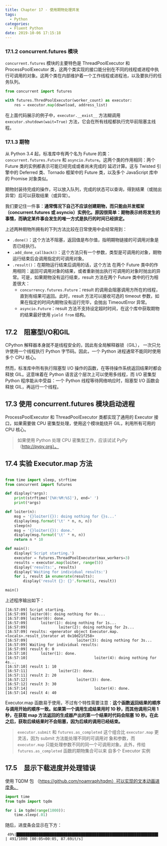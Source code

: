 ```yaml
---
title: Chapter 17 - 使用期物处理并发
tags:
  - Python
categories:
  - Fluent Python
date: 2019-10-06 17:15:18
---
```



### 17.1.2 concurrent.futures 模块

`concurrent.futures` 模块的主要特色是 ThreadPoolExecutor 和 ProcessPoolExecutor 类，这两个类实现的接口能分别在不同的线程或进程中执行可调用的对象。这两个类在内部维护着一个工作线程或进程池，以及要执行的任务队列。


```python
from concurrent import futures

with futures.ThredPoolExecutor(worker_count) as executor:
    res = executor.map(download, address_list)
```

在上面代码展示的例子中，`executor.__exist__` 方法糊调用 `executor.shutdown(wait=True)` 方法，它会在所有线程都执行完毕前阻塞主线程。

### 17.1.3 期物

从 Python 3.4 起，标准库中有两个名为 Future 的类：`concurrent.futures.Future` 和 `asyncio.Future`。这两个类的作用相同：两个 Future 类的实例都表示可能已经完成或者尚未完成的 延迟计算。这与 Twisted 引擎中的 Deferred 类、Tornado 框架中的 Future 类，以及多个 JavaScript 库中的 Promise 对象类似。

期物封装待完成的操作，可以放入队列，完成的状态可以查询，得到结果（或抛出异常）后可以获取结果（或异常）。

我们要记住一件事：**通常情况下自己不应该创建期物，而只能由并发框架（concurrent.futures 或 asyncio）实例化。原因很简单：期物表示终将发生的事情，而确定某件事会发生的唯一方式是执行的时间已经排定。**

上述两种期物所拥有的下列方法比较在日常使用中会经常用到：
- `.done()`：这个方法不阻塞，返回值是布尔值，指明期物链接的可调用对象是否已经执行。
- `.add_done_callback()`：这个方法只有一个参数，类型是可调用的对象，期物运行结束后会调用指定的可调用对象。
- `.result()`：在期物运行结束后调用的话，这个方法 在两个 Future 类中的作用相同：返回可调用对象的结果，或者重新抛出执行可调用的对象时抛出的异常。可是，如果期物没有运行结束，result 方法在两个 Future 类中的行为相差很大：
  - `concurrency.futures.Future`：result 的调用会阻塞调用方所在的线程，直到有结果可返回。此时，result 方法可以接收可选的 timeout 参数，如果在指定的时间内期物没有运行完毕，会抛出 TimeoutError 异常。
  - `asyncio.Future`：result 方法不支持设定超时时间，在这个库中获取期物的结果最好使用 `yield from` 结构。

## 17.2　阻塞型I/O和GIL

CPython 解释器本身就不是线程安全的，因此有全局解释器锁（GIL）， 一次只允许使用一个线程执行 Python 字节码。因此，一个 Python 进程通常不能同时使用多个 CPU 核心。

然而，标准库中所有执行阻塞型 I/O 操作的函数，在等待操作系统返回结果时都会释放 GIL。这意味着在 Python 语言这个层次上可以使用多线程，而 I/O 密集型 Python 程序能从中受益：一个 Python 线程等待网络响应时，阻塞型 I/O 函数会释放 GIL，再运行一个线程。

## 17.3 使用 concurrent.futures 模块启动进程

ProcessPoolExecutor 和 ThreadPoolExecutor 类都实现了通用的 Executor 接口，如果需要做 CPU 密集型处理，使用这个模块能绕开 GIL，利用所有可用的 CPU 核心。

> 如果使用 Python 处理 CPU 密集型工作，应该试试 PyPy（http://pypy.org）。

## 17.4 实验 Executor.map 方法

```python

from time import sleep, strftime
from concurrent import futures

def display(*args):
    print(strftime('[%H:%M:%S]'), end=' ')
    print(*args)

def loiter(n):
    msg = '{}loiter({}): doing nothing for {}s...'
    display(msg.format('\t' * n, n, n))
    sleep(n)
    msg = '{}loiter({}): done.'
    display(msg.format('\t' * n, n))
    return n * 10

def main():
    display('Script starting.')
    executor = futures.ThreadPoolExecutor(max_workers=3)
    results = executor.map(loiter, range(5))
    display('results:', results)
    display('Waiting for individual results:')
    for i, result in enumerate(results):
        display('result {}: {}'.format(i, result))

main()

```

上述程序输出如下：

```
[16:57:09] Script starting.
[16:57:09] loiter(0): doing nothing for 0s...
[16:57:09] loiter(0): done.
[16:57:09]      loiter(1): doing nothing for 1s...
[16:57:09]              loiter(2): doing nothing for 2s...
[16:57:09] results: <generator object Executor.map.<locals>.result_iterator at 0x10d21f258>
[16:57:09]                      loiter(3): doing nothing for 3s...
[16:57:09] Waiting for individual results:
[16:57:09] result 0: 0
[16:57:10]      loiter(1): done.
[16:57:10]                              loiter(4): doing nothing for 4s...
[16:57:10] result 1: 10
[16:57:11]              loiter(2): done.
[16:57:11] result 2: 20
[16:57:12]                      loiter(3): done.
[16:57:12] result 3: 30
[16:57:14]                              loiter(4): done.
[16:57:14] result 4: 40
```

Executor.map 函数易于使用，不过有个特性需要注意：**这个函数返回结果的顺序与调用开始的顺序一致。如果第一个调用生成结果用时 10 秒，而其他调用只用 1 秒，在获取 map 方法返回的生成器产出的第一个结果时代码会阻塞 10 秒。在此之后，获取后续结果时不会阻塞，因为后续的调用已经结束。**

> `executor.submit` 和 `futures.as_completed` 这个组合比 `executor.map` 更灵活，因为 submit 方法能处理不同的可调用对 象和参数，而 `executor.map` 只能处理参数不同的同一个可调用对象。此外，传给 `futures.as_completed` 函数的期物集合可以来 自多个 Executor 实例

## 17.5　显示下载进度并处理错误

使用 TQDM 包 （https://github.com/noamraph/tqdm）可以实现的文本动画进度条。


```python
import time
from tqdm import tqdm

for i in tqdm(range(1000)):
    time.sleep(.01)
```

随后，进度条会显示在下方：

```
 49%|███████████████████████████████████████████████████████████████▊                                                                  | 491/1000 [00:05<00:05, 87.69it/s]
 ```

 